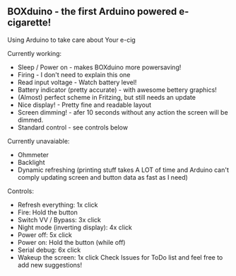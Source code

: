 ## BOXduino - the first Arduino powered e-cigarette!

Using Arduino to take care about Your e-cig

Currently working:
  * Sleep / Power on - makes BOXduino more powersaving!
  * Firing - I don't need to explain this one
  * Read input voltage - Watch battery level!
  * Battery indicator (pretty accurate) - with awesome bettery graphics!
  * (Almost) perfect scheme in Fritzing, but still needs an update
  * Nice display! - Pretty fine and readable layout
  * Screen dimming! - afer 10 seconds without any action the screen will be dimmed. 
  * Standard control - see controls below

Currently unavaiable:
  * Ohmmeter
  * Backlight
  * Dynamic refreshing (printing stuff takes A LOT of time and Arduino can't comply updating screen and button data as fast as I need)  

Controls:  
* Refresh everything: 1x click  
* Fire: Hold the button  
* Switch VV / Bypass: 3x click  
* Night mode (inverting display): 4x click
* Power off: 5x click  
* Power on: Hold the button (while off)  
* Serial debug: 6x click  
* Wakeup the screen: 1x click
Check Issues for ToDo list and feel free to add new suggestions!  

